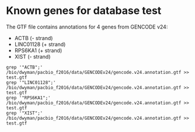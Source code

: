 # Known genes for database test
The GTF file contains annotations for 4 genes from GENCODE v24:
* ACTB (- strand)
* LINC01128 (+ strand)
* RPS6KA1 (+ strand)
* XIST (- strand)


```
grep '"ACTB";' /bio/dwyman/pacbio_f2016/data/GENCODEv24/gencode.v24.annotation.gtf >> test.gtf
grep '"LINC01128";' /bio/dwyman/pacbio_f2016/data/GENCODEv24/gencode.v24.annotation.gtf >> test.gtf
grep '"RPS6KA1";' /bio/dwyman/pacbio_f2016/data/GENCODEv24/gencode.v24.annotation.gtf >> test.gtf
grep '"XIST";' /bio/dwyman/pacbio_f2016/data/GENCODEv24/gencode.v24.annotation.gtf >> test.gtf
```
